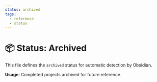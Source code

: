 ```yaml
---
status: archived
tags:
  - reference
  - status
---
```


# 📦 Status: Archived

This file defines the `archived` status for automatic detection by Obsidian.

**Usage**: Completed projects archived for future reference.
